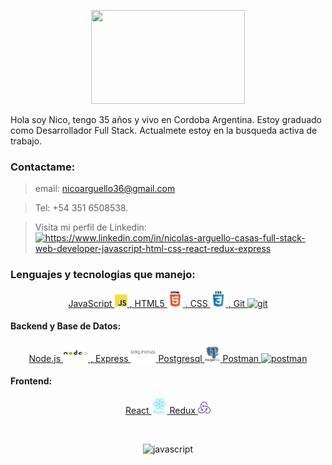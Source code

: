 <p align="center">
<img src="http://2.bp.blogspot.com/-kASbZIqqzX8/T8P0uEAbUFI/AAAAAAAAABo/alSB2zUAmK8/s1600/thump_7403174bienvenidos-homero.png" width="70%" height="150" display=flex align=center/>
</p>
 <!-- <img src="https://media.giphy.com/media/26tn33aiTi1jkl6H6/giphy.gif" alt="javascript" width="100%" height="400"/> -->

Hola soy  Nico, tengo 35 años y vivo en Cordoba Argentina.
Estoy graduado como Desarrollador Full Stack.
Actualmete estoy en la busqueda activa de trabajo.
<!-- Lenguajes y tecnologias que manejo:
- JS Java Script
- HTML
- CSS
- React/ Redux
- Node JS
- Express
- Postgresql
- Sequelize
 -->
<h3 align="left">Contactame:</h3>

> email: nicoarguello36@gmail.com
<!-- - LinkedIn: www.linkedin.com/in/nicolas-arguello-casas-full-stack-web-developer  -->

> Tel: +54 351 6508538.

<!-- <h3 align="center">A passionate frontend developer from India</h3>

<p align="left"> <a href="https://github.com/ryo-ma/github-profile-trophy"><img src="https://github-profile-trophy.vercel.app/?username=nicoarguello" alt="nicoarguello" /></a> </p>
 -->
<!-- - <h5 align="left">Visita mi perfil de Linkedin</h5> -->
> <p align="left">Visita mi perfil de Linkedin: <a href="https://linkedin.com/in/https://www.linkedin.com/in/nicolas-arguello-casas-full-stack-web-developer-javascript-html-css-react-redux-express" target="blank"><img align="center" src="https://raw.githubusercontent.com/rahuldkjain/github-profile-readme-generator/master/src/images/icons/Social/linked-in-alt.svg" alt="https://www.linkedin.com/in/nicolas-arguello-casas-full-stack-web-developer-javascript-html-css-react-redux-express" height="12" width="12" /></a>
 
</p>

<h3 align="left">Lenguajes y tecnologias que manejo:</h3>
<p align="center"> 
  <a href="https://developer.mozilla.org/en-US/docs/Web/JavaScript" target="_blank"> JavaScript  <img src="https://raw.githubusercontent.com/devicons/devicon/master/icons/javascript/javascript-original.svg" alt="javascript" width="20" height="20"/> </a>   
  <a href="https://www.w3.org/html/" target="_blank">, HTML5  <img src="https://raw.githubusercontent.com/devicons/devicon/master/icons/html5/html5-original-wordmark.svg" alt="html5" width="25" height="25"/> </a>    
  <a href="https://www.w3schools.com/css/" target="_blank">, CSS  <img src="https://raw.githubusercontent.com/devicons/devicon/master/icons/css3/css3-original-wordmark.svg" alt="css3" width="25" height="25"/> </a>
  <a href="https://git-scm.com/" target="_blank">, Git  <img src="https://www.vectorlogo.zone/logos/git-scm/git-scm-icon.svg" alt="git" width="25" height="25"/> </a>
</p>
<h4 align="left">Backend y Base de Datos:</h4>
  <p align="center">
  <a href="https://nodejs.org" target="_blank"> Node.js  <img src="https://raw.githubusercontent.com/devicons/devicon/master/icons/nodejs/nodejs-original-wordmark.svg" alt="nodejs" width="40" height="30"/> </a>
  <a href="https://expressjs.com" target="_blank">, Express   <img src="https://raw.githubusercontent.com/devicons/devicon/master/icons/express/express-original-wordmark.svg" alt="express" width="40" height="30"/> </a>  
    <a href="https://www.postgresql.org" target="_blank"> Postgresql <img src="https://raw.githubusercontent.com/devicons/devicon/master/icons/postgresql/postgresql-original-wordmark.svg" alt="postgresql" width="25" height="25"/> </a> 
  <a href="https://postman.com" target="_blank"> Postman  <img src="https://www.vectorlogo.zone/logos/getpostman/getpostman-icon.svg" alt="postman" width="25" height="25"/> </a>
  </p>
<h4 align="left">Frontend:</h4>
  <p align="center">            
  <a href="https://reactjs.org/" target="_blank"> React  <img src="https://raw.githubusercontent.com/devicons/devicon/master/icons/react/react-original-wordmark.svg" alt="react" width="25" height="25"/> </a>      
  <a href="https://redux.js.org" target="_blank"> Redux  <img src="https://raw.githubusercontent.com/devicons/devicon/master/icons/redux/redux-original.svg" alt="redux" width="20" height="20"/> </a>
</p>

<br>

<p align="center">
<img src="https://c.tenor.com/7UkHPCX9WNYAAAAC/minions-happy.gif" alt="javascript" width="80%" height="300" display=flex align=center/>
</p>
<!-- <p><img align="center" src="https://github-readme-stats.vercel.app/api/top-langs?username=nicoarguello&show_icons=true&locale=en&layout=compact" alt="nicoarguello" /></p> -->

